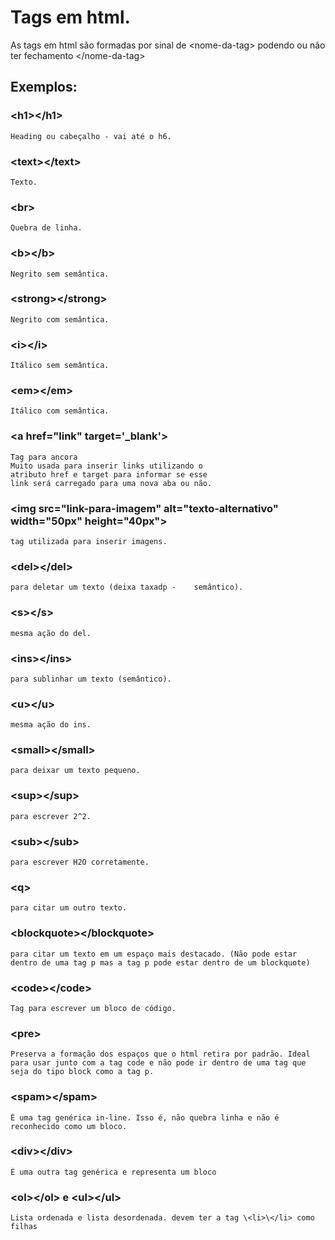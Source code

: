 # Tags em html.

As tags em html são formadas por sinal de \<nome-da-tag> podendo ou não ter fechamento \</nome-da-tag>

## Exemplos:

### \<h1>\</h1> 
    Heading ou cabeçalho - vai até o h6.
### \<text>\</text>
    Texto.
### \<br>
    Quebra de linha.
### \<b>\</b>
    Negrito sem semântica.
### \<strong>\</strong>
    Negrito com semântica.
### \<i>\</i>
    Itálico sem semântica.
### \<em>\</em>
    Itálico com semântica.
### \<a href="link" target='_blank'></a>
    Tag para ancora
    Muito usada para inserir links utilizando o 
    atributo href e target para informar se esse    
    link será carregado para uma nova aba ou não.
### \<img src="link-para-imagem" alt="texto-alternativo" width="50px" height="40px"> 
    tag utilizada para inserir imagens.
### \<del>\</del> 
    para deletar um texto (deixa taxadp -    semântico).
### \<s>\</s>
    mesma ação do del.
### \<ins>\</ins> 
    para sublinhar um texto (semântico).
### \<u>\</u> 
    mesma ação do ins.
### \<small>\</small> 
    para deixar um texto pequeno.
### \<sup>\</sup> 
    para escrever 2^2.
### \<sub>\</sub> 
    para escrever H2O corretamente.
### \<q></q> 
    para citar um outro texto.
### \<blockquote>\</blockquote> 
    para citar um texto em um espaço mais destacado. (Não pode estar dentro de uma tag p mas a tag p pode estar dentro de um blockquote)

### \<code>\</code>
    Tag para escrever um bloco de código.

### \<pre></pre>
    Preserva a formação dos espaços que o html retira por padrão. Ideal para usar junto com a tag code e não pode ir dentro de uma tag que seja do tipo block como a tag p.

### \<spam>\</spam>
    É uma tag genérica in-line. Isso é, não quebra linha e não é reconhecido como um bloco.

### \<div>\</div>
    É uma outra tag genérica e representa um bloco

### \<ol>\</ol> e \<ul>\</ul>
    Lista ordenada e lista desordenada. devem ter a tag \<li>\</li> como filhas

